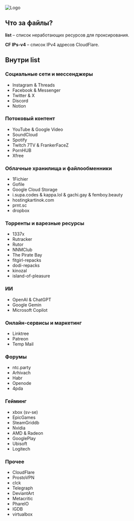 ![Logo](https://media.discordapp.net/attachments/1287824720246341714/1365385356882612335/bf29cf03-9b12-4103-b227-bd55e0074154.png?ex=680d1db4&is=680bcc34&hm=5730a11b6fc6b4aa6a3c8a351934c08be4b186b0e254b22caac93a2b4725c1ab&=)

## Что за файлы?
**list** – список неработающих ресурсов для проксирования.  

**CF IPs-v4** – список IPv4 адресов CloudFlare.

## Внутри **list**
### Социальные сети и мессенджеры
- Instagram & Threads
- Facebook & Messenger
- Twitter & X
- Discord
- Notion
### Потоковый контент
- YouTube & Google Video
- SoundCloud
- Spotify
- Twitch  7TV & FrankerFaceZ
- PornHUB
- Xfree
### Облачные хранилища и файлообменники
- 1Fichier
- Gofile
- Google Cloud Storage
- i.supa.codes & kappa.lol & gachi.gay & femboy.beauty
- hostingkartinok.com
- prnt.sc
- dropbox
### Торренты и варезные ресурсы
- 1337x
- Rutracker
- Rutor
- NNMClub
- The Pirate Bay
- fitgirl-repacks
- dodi-repacks
- kinozal
- island-of-pleasure
### ИИ
- OpenAI & ChatGPT
- Google Gemin
- Microsoft Copilot
### Онлайн-сервисы и маркетинг
- Linktree
- Patreon
- Temp Mail
### Форумы
- ntc.party
- Arhivach
- Habr
- Openode
- 4pda
### Гейминг
- xbox (sv-se)
- EpicGames
- SteamGriddb
- Nvidia
- AMD & Radeon
- GooglePlay
- Ubisoft
- Logitech
### Прочее
- CloudFlare
- ProstoVPN
- clck
- Telegraph
- DeviantArt
- Metacritic
- PhareIO
- IGDB
- virtualbox
